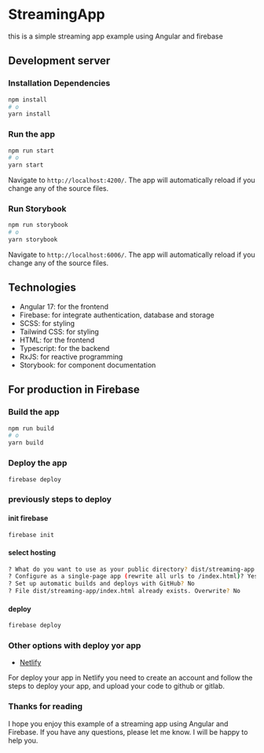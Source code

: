 # StreamingApp

this is a simple streaming app example using Angular and firebase

## Development server

### Installation Dependencies

```bash
npm install
# o
yarn install
```

### Run the app

```bash
npm run start
# o
yarn start
```

Navigate to `http://localhost:4200/`. The app will automatically reload if you change any of the source files.

### Run Storybook

```bash
npm run storybook
# o
yarn storybook
```

Navigate to `http://localhost:6006/`. The app will automatically reload if you change any of the source files.

## Technologies

- Angular 17: for the frontend
- Firebase: for integrate authentication, database and storage
- SCSS: for styling
- Tailwind CSS: for styling
- HTML: for the frontend
- Typescript: for the backend
- RxJS: for reactive programming
- Storybook: for component documentation



## For production in Firebase

### Build the app

```bash
npm run build
# o
yarn build
```

### Deploy the app

```bash
firebase deploy
```

### previously steps to deploy


#### init firebase
```bash
firebase init
```

#### select hosting
```bash
? What do you want to use as your public directory? dist/streaming-app
? Configure as a single-page app (rewrite all urls to /index.html)? Yes
? Set up automatic builds and deploys with GitHub? No
? File dist/streaming-app/index.html already exists. Overwrite? No
```

#### deploy
```bash
firebase deploy
```

### Other options with deploy yor app

- [Netlify](https://www.netlify.com/)

For deploy your app in Netlify you need to create an account and follow the steps to deploy your app, and upload your code to github or gitlab.


### Thanks for reading

I hope you enjoy this example of a streaming app using Angular and Firebase. If you have any questions, please let me know. I will be happy to help you.
